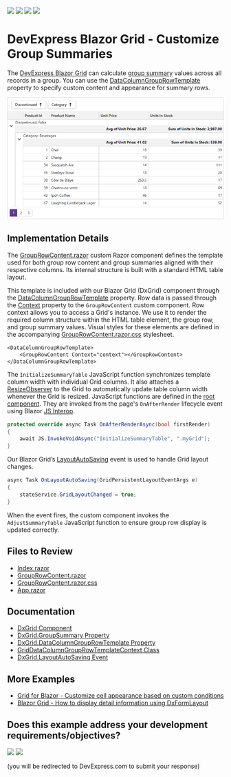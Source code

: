 <!-- default badges list -->
![](https://img.shields.io/endpoint?url=https://codecentral.devexpress.com/api/v1/VersionRange/968640557/25.1.0%2B)
[![](https://img.shields.io/badge/Open_in_DevExpress_Support_Center-FF7200?style=flat-square&logo=DevExpress&logoColor=white)](https://supportcenter.devexpress.com/ticket/details/T1296766)
[![](https://img.shields.io/badge/📖_How_to_use_DevExpress_Examples-e9f6fc?style=flat-square)](https://docs.devexpress.com/GeneralInformation/403183)
[![](https://img.shields.io/badge/💬_Leave_Feedback-feecdd?style=flat-square)](#does-this-example-address-your-development-requirementsobjectives)
<!-- default badges end -->
# DevExpress Blazor Grid - Customize Group Summaries

The [DevExpress Blazor Grid](https://docs.devexpress.com/Blazor/403143/components/grid) can calculate [group summary](https://docs.devexpress.com/Blazor/DevExpress.Blazor.DxGrid.GroupSummary) values across all records in a group. You can use the [DataColumnGroupRowTemplate](https://docs.devexpress.com/Blazor/DevExpress.Blazor.DxGrid.DataColumnGroupRowTemplate) property to specify custom content and appearance for summary rows.

![Custom Group Summaries](images/blazor-grid-summaries.png)

## Implementation Details

The [GroupRowContent.razor](CS/GroupSummaries/Components/GroupRowContent.razor) custom Razor component defines the template used for both group row content and group summaries aligned with their respective columns. Its internal structure is built with a standard HTML table layout.

This template is included with our Blazor Grid (DxGrid) component through the [DataColumnGroupRowTemplate](https://docs.devexpress.com/Blazor/DevExpress.Blazor.DxGrid.DataColumnGroupRowTemplate) property. Row data is passed through the [Context](https://docs.devexpress.com/Blazor/DevExpress.Blazor.GridDataColumnGroupRowTemplateContext) property to the `GroupRowContent` custom component. Row context allows you to access a Grid's instance. We use it to render the required column structure within the HTML table element, the group row, and group summary values. Visual styles for these elements are defined in the accompanying [GroupRowContent.razor.css](CS/GroupSummaries/Components/GroupRowContent.razor.css) stylesheet.

```razor
<DataColumnGroupRowTemplate>
    <GroupRowContent Context="context"></GroupRowContent>
</DataColumnGroupRowTemplate>
```

The `InitializeSummaryTable` JavaScript function synchronizes template column width with individual Grid columns. It also attaches a [ResizeObserver](https://developer.mozilla.org/en-US/docs/Web/API/ResizeObserver) to the Grid to automatically update table column width whenever the Grid is resized. JavaScript functions are defined in the [root component](CS/GroupSummaries/Components/App.razor). They are invoked from the page's `OnAfterRender` lifecycle event using Blazor [JS Interop](https://learn.microsoft.com/en-us/aspnet/core/blazor/javascript-interoperability/call-javascript-from-dotnet).

```cs
protected override async Task OnAfterRenderAsync(bool firstRender)
{
    await JS.InvokeVoidAsync("InitializeSummaryTable", ".myGrid");
}
```

Our Blazor Grid’s [LayoutAutoSaving](https://docs.devexpress.com/Blazor/DevExpress.Blazor.DxGrid.LayoutAutoSaving) event is used to handle Grid layout changes.

```cs
async Task OnLayoutAutoSaving(GridPersistentLayoutEventArgs e)
{
    stateService.GridLayoutChanged = true;
}
```

When the event fires, the custom component invokes the `AdjustSummaryTable` JavaScript function to ensure group row display is updated correctly.

## Files to Review

- [Index.razor](CS/GroupSummaries/Components/Pages/Index.razor)
- [GroupRowContent.razor](CS/GroupSummaries/Components/GroupRowContent.razor)
- [GroupRowContent.razor.css](CS/GroupSummaries/Components/GroupRowContent.razor.css)
- [App.razor](CS/GroupSummaries/Components/App.razor)

## Documentation

- [DxGrid Component](https://docs.devexpress.com/Blazor/DevExpress.Blazor.DxGrid)
- [DxGrid.GroupSummary Property](https://github.com/DevExpress-Examples/blazor-DxGrid-Detail-Information-DxFormLayout)
- [DxGrid.DataColumnGroupRowTemplate Property](https://docs.devexpress.com/Blazor/DevExpress.Blazor.DxGrid.DataColumnGroupRowTemplate)
- [GridDataColumnGroupRowTemplateContext Class](https://docs.devexpress.com/Blazor/DevExpress.Blazor.GridDataColumnGroupRowTemplateContext)
- [DxGrid.LayoutAutoSaving Event](https://docs.devexpress.com/Blazor/DevExpress.Blazor.DxGrid.LayoutAutoSaving)

## More Examples

- [Grid for Blazor - Customize cell appearance based on custom conditions](https://github.com/DevExpress-Examples/blazor-dxgrid-conditional-formatting)
- [Blazor Grid - How to display detail information using DxFormLayout](https://github.com/DevExpress-Examples/blazor-DxGrid-Detail-Information-DxFormLayout)

<!-- feedback -->
## Does this example address your development requirements/objectives?

[<img src="https://www.devexpress.com/support/examples/i/yes-button.svg"/>](https://www.devexpress.com/support/examples/survey.xml?utm_source=github&utm_campaign=blazor-grid-customize-group-summaries&~~~was_helpful=yes) [<img src="https://www.devexpress.com/support/examples/i/no-button.svg"/>](https://www.devexpress.com/support/examples/survey.xml?utm_source=github&utm_campaign=blazor-grid-customize-group-summaries&~~~was_helpful=no)

(you will be redirected to DevExpress.com to submit your response)
<!-- feedback end -->
